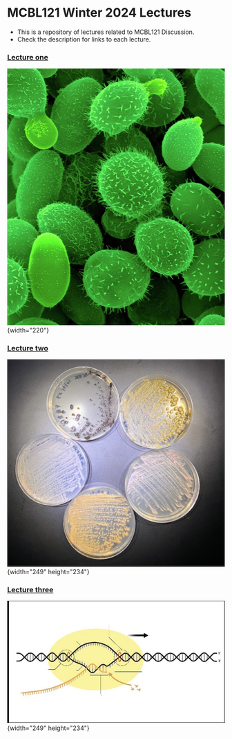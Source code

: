 # MCBL121 Winter 2024 Lectures

-   This is a repository of lectures related to MCBL121 Discussion.
-   Check the description for links to each lecture.

### [Lecture one](https://cluster.hpcc.ucr.edu/~kkell060/lectures/lecture_1.html#1)

![***Cryptococcus*** **(my favorite yeast)**](images/Cryptococcus.jpg){width="220"}

### [Lecture two](https://cluster.hpcc.ucr.edu/~kkell060/lectures/lecture_2.html#1)

![Some cultures from my research](images/7.jpg){width="249" height="234"}

### [Lecture three](https://cluster.hpcc.ucr.edu/~kkell060/lectures/lecture_3.html#1)

![RNA polymerase](images/RNA_pol.png){width="249" height="234"}
